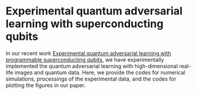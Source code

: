 # Experimental quantum adversarial learning with superconducting qubits

In our recent work [Experimental quantum adversarial learning with programmable superconducting qubits](https://arxiv.org/abs/2204.01738), we have experimentally implemented the quantum adversarial learning with high-dimensional real-life images and quantum data.
Here, we provide the codes for numerical simulations, processings of the experimental data, and the codes for plotting the figures in our paper.
